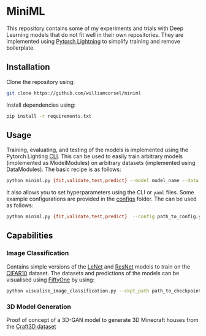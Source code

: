 # MiniML

This repository contains some of my experiments and trials with Deep Learning models that do not fit well in their own repositories. They are implemented using [Pytorch Lightning](https://lightning.ai/docs/pytorch/stable/) to simplify training and remove boilerplate.

## Installation

Clone the repository using:

```bash
git clone https://github.com/williamcorsel/miniml
```

Install dependencies using:

```bash
pip install -r requirements.txt
```

## Usage

Training, evaluating, and testing of the models is implemented using the Pytorch Lighting [CLI](https://lightning.ai/docs/pytorch/stable/cli/lightning_cli.html). This can be used to easily train arbitrary models (implemented as ModelModules) on arbitrary datasets (implemented using DataModules). The basic recipe is as follows:

```bash
python miniml.py {fit,validate,test,predict} --model model_name --data data_name
```

It also allows you to set hyperparameters using the CLI or `yaml` files. Some example configurations are provided in the [configs](configs) folder. The can be used as follows:

```bash
python miniml.py {fit,validate,test,predict}  --config path_to_config.yaml
```

## Capabilities
### Image Classification

Contains simple versions of the [LeNet](http://vision.stanford.edu/cs598_spring07/papers/Lecun98.pdf) and [ResNet](https://arxiv.org/abs/1512.03385) models to train on the [CIFAR10](https://www.cs.toronto.edu/~kriz/cifar.html) dataset. The datasets and predictions of the models can be visualised using [FiftyOne](https://docs.voxel51.com/) by using:

```bash
python visualise_image_classification.py --ckpt_path path_to_checkpoint.ckpt --data_dir path_to_data --name fiftyone_dataset_name
```

### 3D Model Generation

Proof of concept of a 3D-GAN model to generate 3D Minecraft houses from the [Craft3D dataset](https://github.com/facebookresearch/voxelcnn)